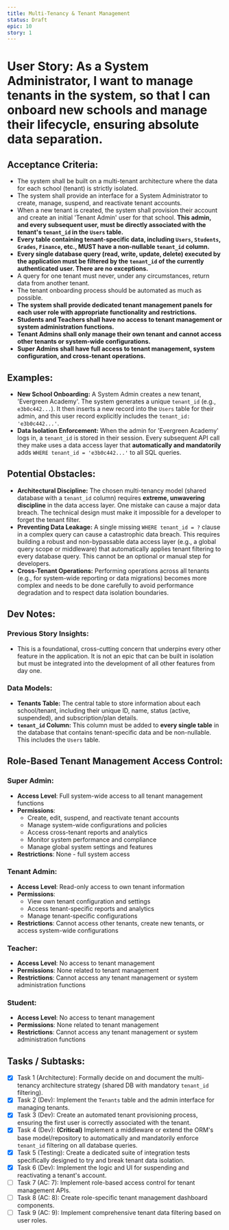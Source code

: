 ```yaml
---
title: Multi-Tenancy & Tenant Management
status: Draft
epic: 10
story: 1
---
```


# User Story: As a System Administrator, I want to manage tenants in the system, so that I can onboard new schools and manage their lifecycle, ensuring absolute data separation.

## Acceptance Criteria:
- The system shall be built on a multi-tenant architecture where the data for each school (tenant) is strictly isolated.
- The system shall provide an interface for a System Administrator to create, manage, suspend, and reactivate tenant accounts.
- When a new tenant is created, the system shall provision their account and create an initial 'Tenant Admin' user for that school. **This admin, and every subsequent user, must be directly associated with the tenant's `tenant_id` in the `Users` table.**
- **Every table containing tenant-specific data, including `Users`, `Students`, `Grades`, `Finance`, etc., MUST have a non-nullable `tenant_id` column.**
- **Every single database query (read, write, update, delete) executed by the application must be filtered by the `tenant_id` of the currently authenticated user. There are no exceptions.**
- A query for one tenant must never, under any circumstances, return data from another tenant.
- The tenant onboarding process should be automated as much as possible.
- **The system shall provide dedicated tenant management panels for each user role with appropriate functionality and restrictions.**
- **Students and Teachers shall have no access to tenant management or system administration functions.**
- **Tenant Admins shall only manage their own tenant and cannot access other tenants or system-wide configurations.**
- **Super Admins shall have full access to tenant management, system configuration, and cross-tenant operations.**

## Examples:
- **New School Onboarding:** A System Admin creates a new tenant, 'Evergreen Academy'. The system generates a unique `tenant_id` (e.g., `e3b0c442...`). It then inserts a new record into the `Users` table for their admin, and this user record explicitly includes the `tenant_id: 'e3b0c442...'`.
- **Data Isolation Enforcement:** When the admin for 'Evergreen Academy' logs in, a `tenant_id` is stored in their session. Every subsequent API call they make uses a data access layer that **automatically and mandatorily** adds `WHERE tenant_id = 'e3b0c442...'` to all SQL queries.

## Potential Obstacles:
- **Architectural Discipline:** The chosen multi-tenancy model (shared database with a `tenant_id` column) requires **extreme, unwavering discipline** in the data access layer. One mistake can cause a major data breach. The technical design must make it impossible for a developer to forget the tenant filter.
- **Preventing Data Leakage:** A single missing `WHERE tenant_id = ?` clause in a complex query can cause a catastrophic data breach. This requires building a robust and non-bypassable data access layer (e.g., a global query scope or middleware) that automatically applies tenant filtering to every database query. This cannot be an optional or manual step for developers.
- **Cross-Tenant Operations:** Performing operations across all tenants (e.g., for system-wide reporting or data migrations) becomes more complex and needs to be done carefully to avoid performance degradation and to respect data isolation boundaries.

## Dev Notes:

### Previous Story Insights:
- This is a foundational, cross-cutting concern that underpins every other feature in the application. It is not an epic that can be built in isolation but must be integrated into the development of all other features from day one.

### Data Models:
- **Tenants Table:** The central table to store information about each school/tenant, including their unique ID, name, status (active, suspended), and subscription/plan details.
- **`tenant_id` Column:** This column must be added to **every single table** in the database that contains tenant-specific data and be non-nullable. This includes the `Users` table.

## Role-Based Tenant Management Access Control:

### Super Admin:
- **Access Level**: Full system-wide access to all tenant management functions
- **Permissions**: 
  - Create, edit, suspend, and reactivate tenant accounts
  - Manage system-wide configurations and policies
  - Access cross-tenant reports and analytics
  - Monitor system performance and compliance
  - Manage global system settings and features
- **Restrictions**: None - full system access

### Tenant Admin:
- **Access Level**: Read-only access to own tenant information
- **Permissions**:
  - View own tenant configuration and settings
  - Access tenant-specific reports and analytics
  - Manage tenant-specific configurations
- **Restrictions**: Cannot access other tenants, create new tenants, or access system-wide configurations

### Teacher:
- **Access Level**: No access to tenant management
- **Permissions**: None related to tenant management
- **Restrictions**: Cannot access any tenant management or system administration functions

### Student:
- **Access Level**: No access to tenant management
- **Permissions**: None related to tenant management
- **Restrictions**: Cannot access any tenant management or system administration functions

## Tasks / Subtasks:
- [x] Task 1 (Architecture): Formally decide on and document the multi-tenancy architecture strategy (shared DB with mandatory `tenant_id` filtering).
- [x] Task 2 (Dev): Implement the `Tenants` table and the admin interface for managing tenants.
- [x] Task 3 (Dev): Create an automated tenant provisioning process, ensuring the first user is correctly associated with the tenant.
- [x] Task 4 (Dev): **(Critical)** Implement a middleware or extend the ORM's base model/repository to automatically and mandatorily enforce `tenant_id` filtering on all database queries.
- [x] Task 5 (Testing): Create a dedicated suite of integration tests specifically designed to try and break tenant data isolation.
- [x] Task 6 (Dev): Implement the logic and UI for suspending and reactivating a tenant's account.
- [ ] Task 7 (AC: 7): Implement role-based access control for tenant management APIs.
- [ ] Task 8 (AC: 8): Create role-specific tenant management dashboard components.
- [ ] Task 9 (AC: 9): Implement comprehensive tenant data filtering based on user roles.
